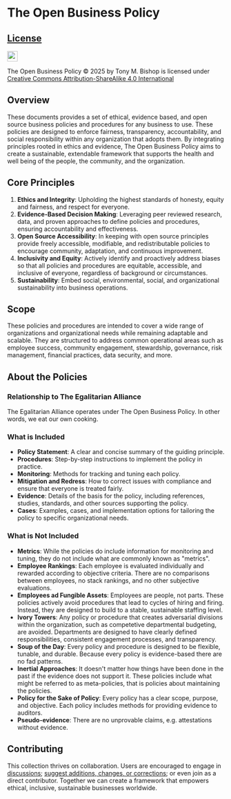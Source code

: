 # The Open Business Policy

## [License](LICENSE.md)

<img alt="" src="docs/images/by-sa.svg" style="height:24px;" />

The Open Business Policy © 2025 by Tony M. Bishop is licensed under
[Creative Commons Attribution-ShareAlike 4.0 International](https://creativecommons.org/licenses/by-sa/4.0/)&nbsp;&nbsp;

## Overview

These documents provides a set of ethical, evidence based, and open source business policies and procedures for any business to use. These policies are designed to enforce fairness, transparency, accountability, and social responsibility within any organization that adopts them. By integrating principles rooted in ethics and evidence, The Open Business Policy aims to create a sustainable, extendable framework that supports the health and well being of the people, the community, and the organization.

## Core Principles

1. **Ethics and Integrity**: Upholding the highest standards of honesty, equity and fairness, and respect for everyone.
2. **Evidence-Based Decision Making**: Leveraging peer reviewed research, data, and proven approaches to define policies and procedures, ensuring accountability and effectiveness.
3. **Open Source Accessibility**: In keeping with open source principles provide freely accessible, modifiable, and redistributable policies to encourage community, adaptation, and continuous improvement.
4. **Inclusivity and Equity**: Actively identify and proactively address biases so that all policies and procedures are equitable, accessible, and inclusive of everyone, regardless of background or circumstances.
6. **Sustainability**: Embed social, environmental, social, and organizational sustainability into business operations.

## Scope

These policies and procedures are intended to cover a wide range of organizations and organizational needs while remaining adaptable and scalable. They are structured to address common operational areas such as employee success, community engagement, stewardship, governance, risk management, financial practices, data security, and more.

## About the Policies

### Relationship to The Egalitarian Alliance

The Egalitarian Alliance operates under The Open Business Policy. In other words, we eat our own cooking.

### What is Included

- **Policy Statement**: A clear and concise summary of the guiding principle.
- **Procedures**: Step-by-step instructions to implement the policy in practice.
- **Monitoring**: Methods for tracking and tuning each policy.
- **Mitigation and Redress**: How to correct issues with compliance and ensure that everyone is treated fairly.
- **Evidence**: Details of the basis for the policy, including references, studies, standards, and other sources supporting the policy.
- **Cases**: Examples, cases, and implementation options for tailoring the policy to specific organizational needs.

### What is Not Included

- **Metrics**: While the policies do include information for monitoring and tuning, they do not include what are commonly known as "metrics".
- **Employee Rankings**: Each employee is evaluated individually and rewarded according to objective criteria. There are no comparisons between employees, no stack rankings, and no other subjective evaluations.
- **Employees ad Fungible Assets**: Employees are people, not parts. These policies actively avoid procedures that lead to cycles of hiring and firing. Instead, they are designed to build to a stable, sustainable staffing level.
- **Ivory Towers**: Any policy or procedure that creates adversarial divisions within the organization, such as competetive departmental budgeting, are avoided. Departments are designed to have clearly defined responsibilities, consistent engagement processes, and transparency.
- **Soup of the Day**: Every policy and procedure is designed to be flexible, tunable, and durable. Because every policy is evidence-based there are no fad patterns.
- **Inertial Approaches**: It doesn't matter how things have been done in the past if the evidence does not support it. These policies include what might be referred to as meta-policies, that is policies about maintaining the policies.
- **Policy for the Sake of Policy**: Every policy has a clear scope, purpose, and objective. Each policy includes methods for providing evidence to auditors.
- **Pseudo-evidence**: There are no unprovable claims, e.g. attestations without evidence.

## Contributing

This collection thrives on collaboration. Users are encouraged to engage in [discussions](https://github.com/JEleniel/open-business-policy/edit/repo-setup/README.md); [suggest additions, changes, or corrections](https://github.com/JEleniel/open-business-policy/edit/repo-setup/README.md); or even join as a direct contributor. Together we can create a framework that empowers ethical, inclusive, sustainable businesses worldwide.
